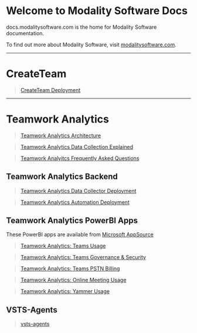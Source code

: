 
# Welcome to Modality Software Docs

docs.modalitysoftware.com is the home for Modality Software documentation.

To find out more about Modality Software, visit [modalitysoftware.com](https://www.modalitysoftware.com).

---

# CreateTeam

>[CreateTeam Deployment](CreateTeam)

---

# Teamwork Analytics

>[Teamwork Analytics Architecture](twa/README.md)

>[Teamwork Analytics Data Collection Explained](twa/TeamworkAnalyticsDataCollectionExplained.md)

>[Teamwork Analyitcs Frequently Asked Questions](twa/TWA-FAQ.md)

## Teamwork Analytics Backend

>[Teamwork Analytics Data Collector Deployment](twa/README.md)

>[Teamwork Analytics Automation Deployment](twa/twabot)

## Teamwork Analytics PowerBI Apps

These PowerBI apps are available from [Microsoft AppSource](https://modalitysoftware.com/twa)

>[Teamwork Analytics: Teams Usage](twa/ModalityTeamsUsage.md)

>[Teamwork Analytics: Teams Governance & Security](twa/ModalityTeamsGovernanceAndSecurity.md)

>[Teamwork Analytics: Teams PSTN Billing](twa/ModalityPSTNBilling.md)

>[Teamwork Analytics: Online Meeting Usage](twa/ModalityOnlineMeetingUsage.md)

>[Teamwork Analytics: Yammer Usage](twa/ModalityYammerUsage.md)

## VSTS-Agents

>[vsts-agents](vsts-agent/README.md)

